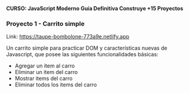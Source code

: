 #### CURSO: JavaScript Moderno Guía Definitiva Construye +15 Proyectos

### Proyecto 1 - Carrito simple

Link: https://taupe-bombolone-773a9e.netlify.app

Un carrito simple para practicar DOM y características nuevas de Javascript, que posee las siguientes funcionalidades básicas:
- Agregar un item al carro
- Eliminar un item del carro
- Mostrar items del carro
- Eliminar todos los items del carro

